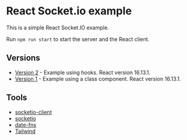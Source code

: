 # React Socket.io example

This is a simple React Socket.IO example.

Run `npm run start` to start the server and the React client.

## Versions

- [Version 2](https://github.com/DavidBuck/react-socket-io-example/tree/v2.0) - Example using hooks. React version 16.13.1.
- [Version 1](https://github.com/DavidBuck/react-socket-io-example/tree/v1.0) - Example using a class component. React version 16.13.1.

## Tools

- [socketio-client](https://github.com/socketio/socket.io-client)
- [socketio](https://github.com/socketio/socket.io)
- [date-fns](https://www.npmjs.com/package/date-fns)
- [Tailwind](https://tailwindcss.com)
